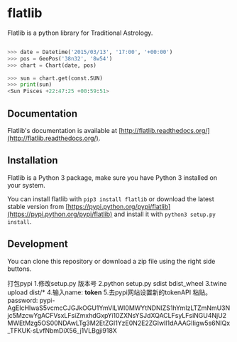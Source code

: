 # flatlib

Flatlib is a python library for Traditional Astrology.

```python

>>> date = Datetime('2015/03/13', '17:00', '+00:00')
>>> pos = GeoPos('38n32', '8w54')
>>> chart = Chart(date, pos)

>>> sun = chart.get(const.SUN)
>>> print(sun)
<Sun Pisces +22:47:25 +00:59:51>

```

## Documentation

Flatlib's documentation is available at [http://flatlib.readthedocs.org/](http://flatlib.readthedocs.org/).


## Installation

Flatlib is a Python 3 package, make sure you have Python 3 installed on your system. 

You can install flatlib with `pip3 install flatlib` or download the latest stable version from [https://pypi.python.org/pypi/flatlib](https://pypi.python.org/pypi/flatlib) and install it with `python3 setup.py install`. 


## Development

You can clone this repository or download a zip file using the right side buttons. 

打包pypi
1.修改setup.py 版本号
2.python setup.py sdist bdist_wheel
3.twine upload dist/*
4.输入name: __token__
5.去pypi网站设置新的tokenAPI 粘贴。password:
pypi-AgEIcHlwaS5vcmcCJGJkOGU1YmVlLWI0MWYtNDNlZS1hYmIzLTZmNmU3Njc5MzcwYgACFVsxLFsiZmxhdGxpYi10ZXNsYSJdXQACLFsyLFsiNGU4NjU2MWEtMzg5OS00NDAwLTg3M2EtZGI1YzE0N2E2ZGIwIl1dAAAGIIigw5s6NIQx_TFKUK-sLvfNbmDiX56_j1VLBgji918X
